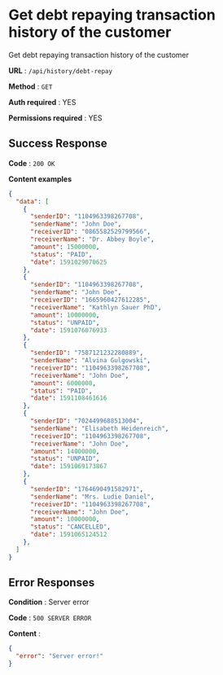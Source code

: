 # Get debt repaying transaction history of the customer

Get debt repaying transaction history of the customer

**URL** : `/api/history/debt-repay`

**Method** : `GET`

**Auth required** : YES

**Permissions required** : YES

## Success Response

**Code** : `200 OK`

**Content examples**

```json
{
  "data": [
    {
      "senderID": "1104963398267708",
      "senderName": "John Doe",
      "receiverID": "0865582529799566",
      "receiverName": "Dr. Abbey Boyle",
      "amount": 15000000,
      "status": "PAID",
      "date": 1591029070625
    },
    {
      "senderID": "1104963398267708",
      "senderName": "John Doe",
      "receiverID": "1665960427612285",
      "receiverName": "Kathlyn Sauer PhD",
      "amount": 10000000,
      "status": "UNPAID",
      "date": 1591076076933
    },
    {
      "senderID": "7587121232280889",
      "senderName": "Alvina Gulgowski",
      "receiverID": "1104963398267708",
      "receiverName": "John Doe",
      "amount": 6000000,
      "status": "PAID",
      "date": 1591108461616
    },
    {
      "senderID": "7024499688513004",
      "senderName": "Elisabeth Heidenreich",
      "receiverID": "1104963398267708",
      "receiverName": "John Doe",
      "amount": 14000000,
      "status": "UNPAID",
      "date": 1591069173867
    },
    {
      "senderID": "1764690491582971",
      "senderName": "Mrs. Ludie Daniel",
      "receiverID": "1104963398267708",
      "receiverName": "John Doe",
      "amount": 10000000,
      "status": "CANCELLED",
      "date": 1591065124512
    },
  ]
}
```

## Error Responses

**Condition** : Server error

**Code** : `500 SERVER ERROR`

**Content** : 
```json
{
  "error": "Server error!"
}
```
